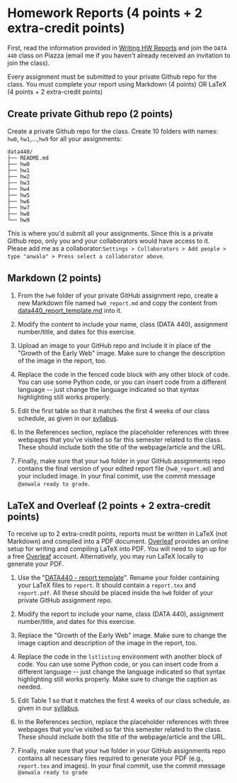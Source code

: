 # Homework Reports (4 points + 2 extra-credit points)

First, read the information provided in [Writing HW Reports](reports.md) and join the `DATA 440` class on Piazza (email me if you haven't already received an invitation to join the class).

Every assignment must be submitted to your private Github repo for the class.  You must complete your report using Markdown (4 points) OR LaTeX (4 points + 2 extra-credit points)

## Create private Github repo  (2 points)

Create a private Github repo for the class. Create 10 folders with names: `hw0`, `hw1`,...,`hw9` for all your assignments:
```
data440/
├── README.md
├── hw0
├── hw1
├── hw2
├── hw3
├── hw4
├── hw5
├── hw6
├── hw7
├── hw8
└── hw9
```
This is where you'd submit all your assignments. Since this is a private Github repo, only you and your collaborators would have access to it. Please add me as a collaborator:```Settings > Collaborators > Add people > type "anwala" > Press select a collaborator above```.

## Markdown (2 points)

1. From the `hw0` folder of your private GitHub assignment repo, create a new Markdown file named `hw0_report.md` and copy the content from [data440_report_template.md](data440_report_template.md) into it. 

2. Modify the content to include your name, class (DATA 440), assignment number/title, and dates for this exercise.

3. Upload an image to your GitHub repo and include it in place of the "Growth of the Early Web" image. Make sure to change the description of the image in the report, too.

4. Replace the code in the fenced code block with any other block of code.  You can use some Python code, or you can insert code from a different language -- just change the language indicated so that syntax highlighting still works properly.

5. Edit the first table so that it matches the first 4 weeks of our class schedule, as given in our [syllabus](https://github.com/anwala/teaching-web-science/blob/main/fall-2022/syllabus.md#summary-schedule).

6. In the References section, replace the placeholder references with three webpages that you've visited so far this semester related to the class. These should include both the title of the webpage/article and the URL.

7. Finally, make sure that your `hw0` folder in your GitHub assignments repo contains the final version of your edited report file (`hw0_report.md`) and your included image.  In your final commit, use the commit message `@anwala ready to grade`.

## LaTeX and Overleaf (2 points + 2 extra-credit points)

To receive up to 2 extra-credit points, reports must be written in LaTeX (not Markdown) and compiled into a PDF document. [Overleaf](https://overleaf.com) provides an online setup for writing and compiling LaTeX into PDF.  You will need to sign up for a free [Overleaf](https://overleaf.com) account. Alternatively, you may run LaTeX locally to generate your PDF.

1. Use the "[DATA440 - report template](https://www.overleaf.com/read/vrfznvpgyrjc)". Rename your folder containing your LaTeX files to `report`. It should contain a `report.tex` and `report.pdf`. All these should be placed inside the `hw0` folder of your private GitHub assignment repo. 

2. Modify the report to include your name, class (DATA 440), assignment number/title, and dates for this exercise.

3. Replace the "Growth of the Early Web" image. Make sure to change the image caption and description of the image in the report, too.

4. Replace the code in the `lstlisting` environment with another block of code.  You can use some Python code, or you can insert code from a different language -- just change the language indicated so that syntax highlighting still works properly.  Make sure to change the caption as needed.

5. Edit Table 1 so that it matches the first 4 weeks of our class schedule, as given in our [syllabus](https://github.com/anwala/teaching-web-science/blob/main/fall-2022/syllabus.md#summary-schedule).

6. In the References section, replace the placeholder references with three webpages that you've visited so far this semester related to the class. These should include both the title of the webpage/article and the URL.

7. Finally, make sure that your `hw0` folder in your GitHub assignments repo contains all necessary files required to generate your PDF (e.g., `report.tex` and images). In your final commit, use the commit message `@anwala ready to grade`
